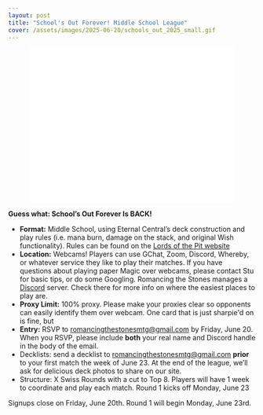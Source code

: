 ```yaml
---
layout: post
title: "School's Out Forever! Middle School League"
cover: /assets/images/2025-06-20/schools_out_2025_small.gif
---
```


<p align="center">
<iframe width="420" height="315" src="{{site.cdn_url}}/assets/images/2025-06-20/schools_out_2025.webm" frameborder="0" allow="autoplay;" allowfullscreen></iframe>
</p>

**Guess what: School’s Out Forever Is BACK!**

* **Format:** Middle School, using Eternal Central’s deck construction and play
  rules (i.e. mana burn, damage on the stack, and original Wish
  functionality). Rules can be found on the
  [Lords of the Pit website](https://lordsofthepit.com/formats#middle-school-rules)
* **Location:** Webcams! Players can use GChat, Zoom, Discord, Whereby, or whatever
  service they like to play their matches. If you have questions about playing
  paper Magic over webcams, please contact Stu for basic tips, or do some
  Googling. Romancing the Stones manages a [Discord](https://discord.gg/9T8tqdFuJV)
  server. Check there for more info on where the easiest places to play are.
* **Proxy Limit:** 100% proxy. Please make your proxies clear so opponents
  can easily identify them over webcam. One card that is just sharpie'd on is fine, but
* **Entry:** RSVP to romancingthestonesmtg@gmail.com by Friday, June 20. When
  you RSVP, please include **both** your real name and Discord handle in the
  body of the email. 
* Decklists: send a decklist to romancingthestonesmtg@gmail.com **prior** to
  your first match the week of June 23. At the end of the league, we’ll ask
  for delicious deck photos to share on our site.
* Structure: X Swiss Rounds with a cut to Top 8. Players will have 1 week to
  coordinate and play each match. Round 1 kicks off Monday, June 23

Signups close on Friday, June 20th. Round 1 will begin Monday, June 23rd.

